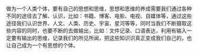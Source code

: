 做为一个人类个体，要有自己的思想和思维，思想和思维的养成需要我们通过各种不同的途径去了解、认识，比如：书籍、博客、电影、电视、自媒体等，通过这些途径我们认识世界、人文、人类、历史、宇宙、星河等等，同时当我们不断摄取这些内容的同时，也要不断的去做输出，比如：文件记录、口语表达，利用有输入一定要有输出的思维，记录我们的所见所闻，把这些知识识真正变成我们自己的，也让自己成为一个有思想的个体。
